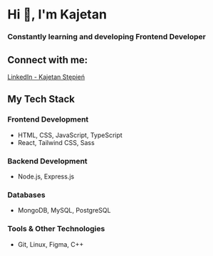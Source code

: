# Hi 👋, I'm Kajetan
### Constantly learning and developing Frontend Developer

## Connect with me:
[LinkedIn - Kajetan Stępień](https://www.linkedin.com/in/kajetan-stepien/)

## My Tech Stack
### Frontend Development
- HTML, CSS, JavaScript, TypeScript
- React, Tailwind CSS, Sass

### Backend Development
- Node.js, Express.js

### Databases
- MongoDB, MySQL, PostgreSQL

### Tools & Other Technologies
- Git, Linux, Figma, C++

